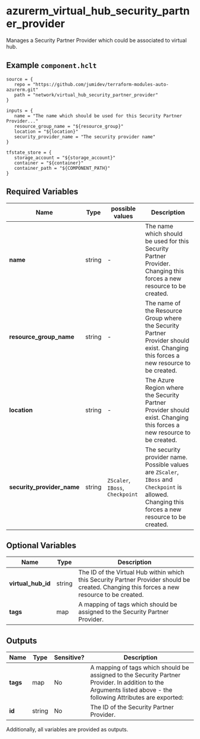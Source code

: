 # azurerm_virtual_hub_security_partner_provider

Manages a Security Partner Provider which could be associated to virtual hub.

## Example `component.hclt`

```hcl
source = {
   repo = "https://github.com/jumidev/terraform-modules-auto-azurerm.git"   
   path = "network/virtual_hub_security_partner_provider"   
}

inputs = {
   name = "The name which should be used for this Security Partner Provider..."   
   resource_group_name = "${resource_group}"   
   location = "${location}"   
   security_provider_name = "The security provider name"   
}

tfstate_store = {
   storage_account = "${storage_account}"   
   container = "${container}"   
   container_path = "${COMPONENT_PATH}"   
}

```

## Required Variables

| Name | Type |  possible values |  Description |
| ---- | --------- |  ----------- | ----------- |
| **name** | string |  -  |  The name which should be used for this Security Partner Provider. Changing this forces a new resource to be created. | 
| **resource_group_name** | string |  -  |  The name of the Resource Group where the Security Partner Provider should exist. Changing this forces a new resource to be created. | 
| **location** | string |  -  |  The Azure Region where the Security Partner Provider should exist. Changing this forces a new resource to be created. | 
| **security_provider_name** | string |  `ZScaler`, `IBoss`, `Checkpoint`  |  The security provider name. Possible values are `ZScaler`, `IBoss` and `Checkpoint` is allowed. Changing this forces a new resource to be created. | 

## Optional Variables

| Name | Type |  Description |
| ---- | --------- |  ----------- |
| **virtual_hub_id** | string |  The ID of the Virtual Hub within which this Security Partner Provider should be created. Changing this forces a new resource to be created. | 
| **tags** | map |  A mapping of tags which should be assigned to the Security Partner Provider. | 



## Outputs

| Name | Type | Sensitive? | Description |
| ---- | ---- | --------- | --------- |
| **tags** | map | No  | A mapping of tags which should be assigned to the Security Partner Provider. In addition to the Arguments listed above - the following Attributes are exported: | 
| **id** | string | No  | The ID of the Security Partner Provider. | 

Additionally, all variables are provided as outputs.
